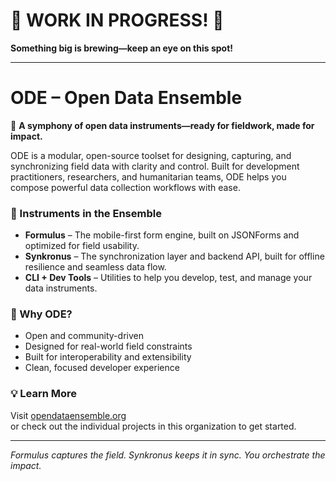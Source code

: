 # 🚧 WORK IN PROGRESS! 🚧

**Something big is brewing—keep an eye on this spot!**

---
 

# ODE – Open Data Ensemble

🎼 **A symphony of open data instruments—ready for fieldwork, made for impact.**

ODE is a modular, open-source toolset for designing, capturing, and synchronizing field data with clarity and control. Built for development practitioners, researchers, and humanitarian teams, ODE helps you compose powerful data collection workflows with ease.

### 🎻 Instruments in the Ensemble

- **Formulus** – The mobile-first form engine, built on JSONForms and optimized for field usability.
- **Synkronus** – The synchronization layer and backend API, built for offline resilience and seamless data flow.
- **CLI + Dev Tools** – Utilities to help you develop, test, and manage your data instruments.

### 🚀 Why ODE?

- Open and community-driven
- Designed for real-world field constraints
- Built for interoperability and extensibility
- Clean, focused developer experience

### 💡 Learn More

Visit [opendataensemble.org](https://opendataensemble.org)  
or check out the individual projects in this organization to get started.

---

*Formulus captures the field. Synkronus keeps it in sync. You orchestrate the impact.*
